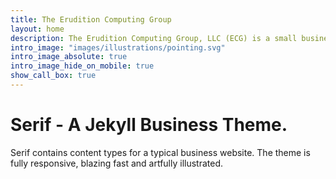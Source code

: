 ```yaml
---
title: The Erudition Computing Group
layout: home
description: The Erudition Computing Group, LLC (ECG) is a small business focused on delivering cutting-edge system and software engineering services.
intro_image: "images/illustrations/pointing.svg"
intro_image_absolute: true
intro_image_hide_on_mobile: true
show_call_box: true
---
```


# Serif - A Jekyll Business Theme.

Serif contains content types for a typical business website. The theme is fully responsive, blazing fast and artfully illustrated.
